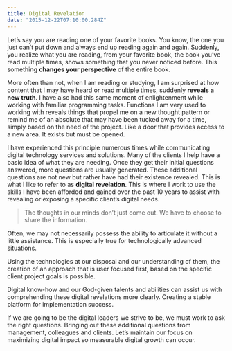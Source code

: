 ```yaml
---
title: Digital Revelation
date: "2015-12-22T07:10:00.284Z"
---
```


Let’s say you are reading one of your favorite books. You know, the one you just can’t put down and always end up reading again and again. Suddenly, you realize what you are reading, from your favorite book, the book you’ve read multiple times, shows something that you never noticed before. This something **changes your perspective** of the entire book.

More often than not, when I am reading or studying, I am surprised at how content that I may have heard or read multiple times, suddenly **reveals a new truth**. I have also had this same moment of enlightenment while working with familiar programming tasks. Functions I am very used to working with reveals things that propel me on a new thought pattern or remind me of an absolute that may have been tucked away for a time, simply based on the need of the project. Like a door that provides access to a new area. It exists but must be opened.

I have experienced this principle numerous times while communicating digital technology services and solutions. Many of the clients I help have a basic idea of what they are needing. Once they get their initial questions answered, more questions are usually generated. These additional questions are not new but rather have had their existence revealed. This is what I like to refer to as **digital revelation**. This is where I work to use the skills I have been afforded and gained over the past 10 years to assist with revealing or exposing a specific client’s digital needs.

>The thoughts in our minds don’t just come out. We have to choose to share the information.

Often, we may not necessarily possess the ability to articulate it without a little assistance. This is especially true for technologically advanced situations.

Using the technologies at our disposal and our understanding of them, the creation of an approach that is user focused first, based on the specific client project goals is possible.

Digital know-how and our God-given talents and abilities can assist us with comprehending these digital revelations more clearly. Creating a stable platform for implementation success.

If we are going to be the digital leaders we strive to be, we must work to ask the right questions. Bringing out these additional questions from management, colleagues and clients. Let’s maintain our focus on maximizing digital impact so measurable digital growth can occur.